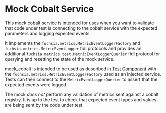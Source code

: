 # Mock Cobalt Service

This mock cobalt service is intended for uses when you want to validate that code under test is
connecting to the cobalt service with the expected parameters and logging expected events.

It implements the `fuchsia.metrics.MetricEventLoggerFactory` and `fuchsia.metrics.MetricEventLogger`
fidl protocols and provides an additional `fuchsia.metrics.test.MetricEventLoggerQuerier` fidl
protocol for querying and resetting the state of the mock service.

mock_cobalt is intended to be used as described in [Test Component](https://fuchsia.dev/fuchsia-src/development/testing/test_component)
with the `fuchsia.metrics.MetricEventLoggerFactory` used as an injected service. Tests can then
connect to the `MetricEventLoggerQuerier` to assert that the expected events were logged.

The mock _does not_ perform any validation of metrics sent against a cobalt registry. It is up to
the test to check that expected event types and values are being sent by the code under test.
